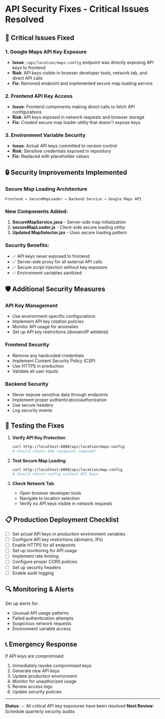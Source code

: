 # API Security Fixes - Critical Issues Resolved

## 🚨 Critical Issues Fixed

### 1. Google Maps API Key Exposure
- **Issue**: `/api/location/maps-config` endpoint was directly exposing API keys to frontend
- **Risk**: API keys visible in browser developer tools, network tab, and direct API calls
- **Fix**: Removed endpoint and implemented secure map loading service

### 2. Frontend API Key Access
- **Issue**: Frontend components making direct calls to fetch API configurations
- **Risk**: API keys exposed in network requests and browser storage
- **Fix**: Created secure map loader utility that doesn't expose keys

### 3. Environment Variable Security
- **Issue**: Actual API keys committed to version control
- **Risk**: Sensitive credentials exposed in repository
- **Fix**: Replaced with placeholder values

## 🔒 Security Improvements Implemented

### Secure Map Loading Architecture
```
Frontend → SecureMapLoader → Backend Service → Google Maps API
```

### New Components Added:
1. **SecureMapService.java** - Server-side map initialization
2. **secureMapLoader.js** - Client-side secure loading utility
3. **Updated MapSelector.jsx** - Uses secure loading pattern

### Security Benefits:
- ✅ API keys never exposed to frontend
- ✅ Server-side proxy for all external API calls
- ✅ Secure script injection without key exposure
- ✅ Environment variables sanitized

## 🛡️ Additional Security Measures

### API Key Management
- Use environment-specific configurations
- Implement API key rotation policies
- Monitor API usage for anomalies
- Set up API key restrictions (domain/IP whitelist)

### Frontend Security
- Remove any hardcoded credentials
- Implement Content Security Policy (CSP)
- Use HTTPS in production
- Validate all user inputs

### Backend Security
- Never expose sensitive data through endpoints
- Implement proper authentication/authorization
- Use secure headers
- Log security events

## 🚀 Testing the Fixes

1. **Verify API Key Protection**:
   ```bash
   curl http://localhost:8080/api/location/maps-config
   # Should return 404 (endpoint removed)
   ```

2. **Test Secure Map Loading**:
   ```bash
   curl http://localhost:8080/api/location/map-config
   # Should return config without API keys
   ```

3. **Check Network Tab**:
   - Open browser developer tools
   - Navigate to location selection
   - Verify no API keys visible in network requests

## 📋 Production Deployment Checklist

- [ ] Set actual API keys in production environment variables
- [ ] Configure API key restrictions (domains, IPs)
- [ ] Enable HTTPS for all endpoints
- [ ] Set up monitoring for API usage
- [ ] Implement rate limiting
- [ ] Configure proper CORS policies
- [ ] Set up security headers
- [ ] Enable audit logging

## 🔍 Monitoring & Alerts

Set up alerts for:
- Unusual API usage patterns
- Failed authentication attempts
- Suspicious network requests
- Environment variable access

## 📞 Emergency Response

If API keys are compromised:
1. Immediately revoke compromised keys
2. Generate new API keys
3. Update production environment
4. Monitor for unauthorized usage
5. Review access logs
6. Update security policies

---

**Status**: ✅ All critical API key exposures have been resolved
**Next Review**: Schedule quarterly security audits